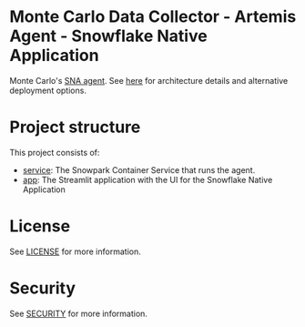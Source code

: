 # Monte Carlo Data Collector - Artemis Agent - Snowflake Native Application

Monte Carlo's [SNA agent](https://hub.docker.com/r/montecarlodata/sna-agent).
See [here](https://docs.getmontecarlo.com/docs/platform-architecture) for architecture details and alternative
deployment options.

# Project structure
This project consists of:
- [service](./service/README.md): The Snowpark Container Service that runs the agent.
- [app](./app/README.md): The Streamlit application with the UI for the Snowflake Native Application

# License

See [LICENSE](./LICENSE.md) for more information.

# Security

See [SECURITY](./SECURITY.md) for more information.
